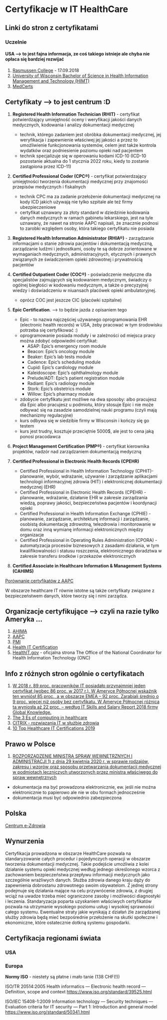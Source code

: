 # Certyfikacje w IT HealthCare

## Linki do stron z certyfikatami

### Uczelnie 

#### USA --> to jest fajna informacja, ze coś takiego istnieje ale chyba nie opłaca się bardziej rozwijać
1. [Rasmussen College](https://www.rasmussen.edu/degrees/health-sciences/blog/healthcare-it-certifications/) - 17.09.2018
2. [University of Wisconsin Bachelor of Science in Health Information Management and Technology (HIMT)](https://himt.wisconsin.edu/about-himt/epic-certification-and-health-it-certifications/)
3. [MedCerts](https://www.medcerts.com/certifications/healthcare)

## Certyfikaty --> to jest centrum :D

 1. **Registered Health Information Technician (RHIT)** - certyfikat potwierdzający umiejętność oceny i weryfikacji jakości danych medycznych, kodowania i analizy dokumentacji medycznej
    - technik, którego zadaniem jest obróbka dokumentacji medycznej, jej weryfikacja i zapewnienie właściwej jej jakości a przez to umożliwienie funkcjonowania systemów, celem jest także kontrola wydatków oraz podniesienie poziomu opieki nad pacjentem
    - technik specjalizuje się w operowaniu kodami ICD-10 (ICD-10 pozostanie aktualna do 1 stycznia 2022 roku, kiedy to zostanie zastąpiona przez ICD-11)
 2. **Certified Professional Coder (CPC®)** - certyfikat potwierdzający umiejętności tworzenia dokumentacji medycznej przy znajomości przepisów medycznych i fiskalnych
    - technik CPC ma za zadanie przełożenie dokumentacji medycznej na kody ICD jakich używają nie tylko szpitale ale też firmy ubezpieczeniowe
    - certyfikat uznawany za złoty standard w dziedzinie kodowania danych medycznych w ramach gabinetu lekarskiego, jest na tyle uznawany, że nawet na stronie AAPC napisali, że znacznie podnosi to zarobki względem osoby, która takiego certyfikatu nie posiada
 3. **Registered Health Information Administrator (RHIA®)** - zarządzanie informacjami o stanie zdrowia pacjentów i dokumentacją medyczną, zarządzanie ludźmi i jednostkami, osoby te są dobrze zorientowane w wymaganiach medycznych, administracyjnych, etycznych i prawnych związanych ze świadczeniem opieki zdrowotnej i prywatnością pacjentów
 4. **Certified Outpatient Coder (COC®)** - poświadczenie medyczne dla specjalistów zajmujących się kodowaniem medycznym, świadczy o ogólnej biegłości w kodowaniu medycznym, a także o precyzyjnej wiedzy i doświadczeniu w niuansach placówek opieki ambulatoryjnej.
    - oprócz COC jest jeszcze CIC (placówki szpitalne)
 5. **Epic Certification**. --> to będzie jazda z opisaniem tego
    - Epic - to nazwa najczęściej używanego oprogramowania EHR (electronic health records) w USA, żeby pracować w tym środowisku potrzeba się certyfikować :)
    - oprogramowanie posiada moduły i w zależności od miejsca pracy można zdobyć odpowiedni certyfikat:
        - ASAP: Epic’s emergency room module
        - Beacon: Epic’s oncology module
        - Beaker: Epic’s lab tests module
        - Cadence: Epic’s scheduling module
        - Cupid: Epic’s cardiology module
        - Kaleidoscope: Epic’s ophthalmology module
        - Prelude/ADT: Epic’s patient registration module
        - Radiant: Epic’s radiology module
        - Stork: Epic’s obstetrics module
        - Willow: Epic’s pharmacy module
    - zdobycie certyfikatu jest możliwe na dwa sposoby: albo pracujesz dla Epic albo pracujesz u podmiotu, który stosuje Epic i nie może odbywać się na zasadzie samodzielnej nauki programu (czyli mają mechanizmy regulacyjne)
    - kurs odbywa się w siedzibie firmy w Wisconsin i kończy się go testem
    - kurs jest trudny, kosztuje przeciętnie 5000$, ale jest to cena jaką ponosi pracodawca

 6. **Project Management Certification (PMP®)** - certyfikat kierownika projektów, nadzór nad zarządzaniem dokumentacją medyczną
 7. **Certified Professional in Electronic Health Records (CPEHR)**
    - Certified Professional in Health Information Technology (CPHIT)- planowanie, wybór, wdrażanie, używanie i zarządzanie aplikacjami technologii informacyjnej zdrowia (HIT) i elektronicznej dokumentacji medycznej (EHR)
    - Certified Professional in Electronic Health Records (CPEHR) - planowanie, wdrażanie, działanie EHR w zakresie zarządzania wiedzą, poprawy jakości, bezpieczeństwa pacjentów i koordynacji opieki
    - Certified Professional in Health Information Exchange (CPHIE) - planowanie, zarządzanie, architekturę informacji i zarządzanie, osobistą dokumentację zdrowotną, telezdrowia i monitorowanie w domu oraz inną wymianę informacji elektronicznych między organizacje
    - Certified Professional in Operating Rules Administration (CPORA) - automatyzacja procesów biznesowych z zasadami działania, w tym kwalifikowalności i statusu roszczenia, elektronicznego doradztwa w zakresie transferu środków i przekazów elektronicznych
 8. **Certified Associate in Healthcare Information & Management Systems (CAHIMS)**

[Porównanie certyfikatów z AAPC](https://www.aapc.com/certification/compare/)

W obszarze healthcare IT równie istotne są także certyfikaty związane z bezpieczeństwem danych, które tworzy się i nimi zarządza.

## Organizacje certyfikujące --> czyli na razie tylko Ameryka ...

1. [AHIMA](https://en.wikipedia.org/wiki/American_Health_Information_Management_Association)
2. [AAPC](https://en.wikipedia.org/wiki/AAPC_(healthcare))
3. [PMI](https://en.wikipedia.org/wiki/Project_Management_Institute)
4. [Health IT Certification](http://www.healthitcertification.com/overview.html)
5. [HealthIT.gov](https://www.healthit.gov/topic/certification-ehrs/certification-health-it) - oficjalna strona The Office of the National Coordinator for Health Information Technology (ONC)

## Info z różnych stron ogólnie o certyfikatach

1. [W 2018 r. 89 proc. pracowników IT posiadało przynajmniej jeden certyfikat (wobec 86 proc. w 2017 r.). W Ameryce Północnej wskaźnik ten wyniósł 85 proc., a w obszarze EMEA – 92 proc. Zarabiali średnio o 9 proc. więcej niż osoby bez certyfikatu. W Ameryce Północnej różnica ta wyniosła aż 22 proc. – według IT Skills and Salary Report 2018 firmy Global Knowledge.](https://crn.pl/aktualnosci/ktore-certyfikaty-it-oplaca-sie-posiadac/)
2. [The 3 Es of computing in healthcare](https://www.citrix.com/blogs/2019/01/31/the-3-es-of-computing-in-healthcare/)
3. [CITRIX - rozwiązania IT w służbie zdrowia](https://www.citrix.com/pl-pl/solutions/healthcare/)
4. [10 Top Healthcare IT Certifications 2019](https://www.healthcare-management-degree.net/best/top-healthcare-it-certifications/)

## Prawo w Polsce

1. [ROZPORZĄDZENIE MINISTRA SPRAW WEWNĘTRZNYCH I ADMINISTRACJI 1) z dnia 29 kwietnia 2020 r. w sprawie rodzajów, zakresu i wzorów oraz sposobu przetwarzania dokumentacji medycznej w podmiotach leczniczych utworzonych przez ministra właściwego do spraw wewnętrznych](https://isap.sejm.gov.pl/isap.nsf/DocDetails.xsp?id=WDU20200000788)
 - dokumentacja ma być prowadzona elektronicznie, ew. jeśli nie można elektronicznie to papierowo ale nie w obu formach jednocześnie
- dokumentacja musi być odpowiednio zabezpieczona

## Polska
[Centrum e-Zdrowia](https://cez.gov.pl/aktualnosci/szczegoly/20-lat-centrum-e-zdrowia/)

## Wynurzenia

Certyfikacja prowadzona w obszarze HealthCare pozwala na standaryzowanie całych procedur i pojedynczych operacji w obszarze tworzenia dokumentacji medycznej. Takie podejście umożliwia z kolei działanie systemu opieki medycznej według jednego określonego wzorca z zachowaniem bezpieczeństwa przepływu informacji medycznych jako szczególnie wrażliwych danych. Służba zdrowia danego kraju dąży do zapewnienia dobrostanu zdrowotnego swoim obywatelom. Z jednej strony podejmuje się działania mające na celu przywrócenie zdrowia, z drugiej wciąż na uwadze trzeba mieć ograniczone zasoby i możliwości diagnostyki i leczenia. Standaryzacja poparta uzyskaniem właściwych certyfikatów pozwala na utrzymanie wysokiego poziomu usług i wysokiej sprawności całego systemu. Ewentualne straty jakie wynikają z działań źle zarządzanej służby zdrowia będą mieć bezpośrednie przełożenie na skutki społeczne i ekonomiczne, które ostatecznie dotkną systemu gospodarki.

## Certyfikacja regionami świata
### USA
### Europa

**Normy ISO** - niestety są płatne i mało tanie (138 CHF(!))

ISO/TR 20514:2005 Health informatics — Electronic health record — Definition, scope and context
https://www.iso.org/standard/39525.html

ISO/IEC 15408-1:2009 Information technology — Security techniques — Evaluation criteria for IT security — Part 1: Introduction and general model
https://www.iso.org/standard/50341.html
